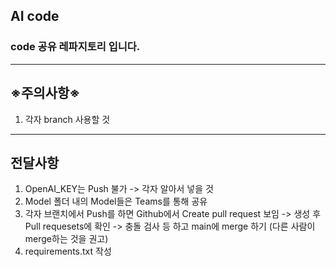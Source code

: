 ## **AI code**
### code 공유 레파지토리 입니다.
---
## **※주의사항※**
1. 각자 branch 사용할 것
---
## **전달사항**
1. OpenAI_KEY는 Push 불가 -> 각자 알아서 넣을 것
2. Model 폴더 내의 Model들은 Teams를 통해 공유
3. 각자 브랜치에서 Push를 하면 Github에서 Create pull request 보임 -> 생성 후 Pull requesets에 확인 -> 충돌 검사 등 하고 main에 merge 하기 (다른 사람이 merge하는 것을 권고)
4. requirements.txt 작성